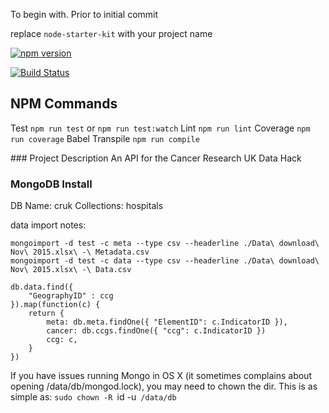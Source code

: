 To begin with. Prior to initial commit

replace `node-starter-kit` with your project name

[![npm version](https://badge.fury.io/js/node-starter-kit.svg)](http://badge.fury.io/js/node-starter-kit)

[![Build Status](https://travis-ci.org/pebblecode/node-starter-kit.svg)](https://travis-ci.org/pebblecode/node-starter-kit)


## NPM Commands
Test `npm run test` or `npm run test:watch`
Lint `npm run lint`
Coverage `npm run coverage`
Babel Transpile `npm run compile`

### Project Description
An API for the Cancer Research UK Data Hack

### MongoDB Install
DB Name: cruk
Collections: hospitals

data import notes:
```
mongoimport -d test -c meta --type csv --headerline ./Data\ download\ Nov\ 2015.xlsx\ -\ Metadata.csv 
mongoimport -d test -c data --type csv --headerline ./Data\ download\ Nov\ 2015.xlsx\ -\ Data.csv 

db.data.find({
	"GeographyID" : ccg
}).map(function(c) {
    return {
    	meta: db.meta.findOne({ "ElementID": c.IndicatorID }),
    	cancer: db.ccgs.findOne({ "ccg": c.IndicatorID })
        ccg: c,
    }
})
```

If you have issues running Mongo in OS X (it sometimes complains about opening /data/db/mongod.lock), you may need to chown the dir. This is as simple as:
`sudo chown -R `id -u` /data/db`